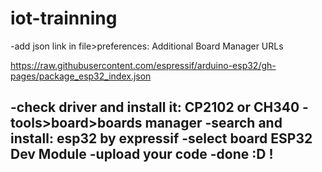 # iot-trainning

-add json link in file>preferences: Additional Board Manager URLs

https://raw.githubusercontent.com/espressif/arduino-esp32/gh-pages/package_esp32_index.json

-check driver and install it: CP2102 or CH340 
-tools>board>boards manager
-search and install: esp32 by expressif 
-select board ESP32 Dev Module
-upload your code
-done :D !
-
